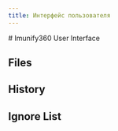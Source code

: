 ```yaml
---
title: Интерфейс пользователя
---
```

<gtranslate-io>
# Imunify360 User Interface

## Files

## History

## Ignore List

</gtranslate-io>